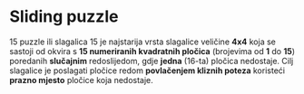 # Sliding puzzle

15 puzzle ili slagalica 15 je najstarija vrsta slagalice veličine **4x4** koja se sastoji od okvira s **15 numeriranih kvadratnih pločica** (brojevima od **1** do **15**) poredanih **slučajnim** redoslijedom, gdje **jedna** (16-ta) pločica nedostaje. Cilj slagalice je poslagati pločice redom **povlačenjem kliznih poteza** koristeći **prazno mjesto** pločice koja nedostaje.
